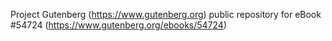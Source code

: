 Project Gutenberg (https://www.gutenberg.org) public repository for
eBook #54724 (https://www.gutenberg.org/ebooks/54724)
